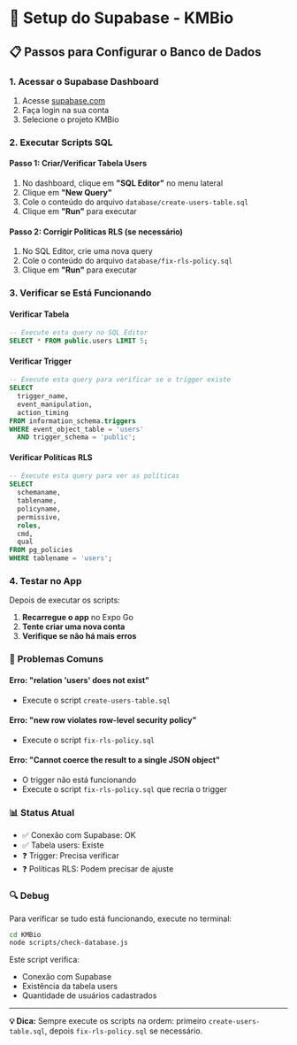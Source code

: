 # 🔧 Setup do Supabase - KMBio

## 📋 Passos para Configurar o Banco de Dados

### 1. **Acessar o Supabase Dashboard**
1. Acesse [supabase.com](https://supabase.com)
2. Faça login na sua conta
3. Selecione o projeto KMBio

### 2. **Executar Scripts SQL**

#### **Passo 1: Criar/Verificar Tabela Users**
1. No dashboard, clique em **"SQL Editor"** no menu lateral
2. Clique em **"New Query"**
3. Cole o conteúdo do arquivo `database/create-users-table.sql`
4. Clique em **"Run"** para executar

#### **Passo 2: Corrigir Políticas RLS (se necessário)**
1. No SQL Editor, crie uma nova query
2. Cole o conteúdo do arquivo `database/fix-rls-policy.sql`
3. Clique em **"Run"** para executar

### 3. **Verificar se Está Funcionando**

#### **Verificar Tabela**
```sql
-- Execute esta query no SQL Editor
SELECT * FROM public.users LIMIT 5;
```

#### **Verificar Trigger**
```sql
-- Execute esta query para verificar se o trigger existe
SELECT 
  trigger_name, 
  event_manipulation, 
  action_timing
FROM information_schema.triggers 
WHERE event_object_table = 'users' 
  AND trigger_schema = 'public';
```

#### **Verificar Políticas RLS**
```sql
-- Execute esta query para ver as políticas
SELECT 
  schemaname,
  tablename,
  policyname,
  permissive,
  roles,
  cmd,
  qual
FROM pg_policies 
WHERE tablename = 'users';
```

### 4. **Testar no App**

Depois de executar os scripts:

1. **Recarregue o app** no Expo Go
2. **Tente criar uma nova conta**
3. **Verifique se não há mais erros**

### 🚨 **Problemas Comuns**

#### **Erro: "relation 'users' does not exist"**
- Execute o script `create-users-table.sql`

#### **Erro: "new row violates row-level security policy"**
- Execute o script `fix-rls-policy.sql`

#### **Erro: "Cannot coerce the result to a single JSON object"**
- O trigger não está funcionando
- Execute o script `fix-rls-policy.sql` que recria o trigger

### 📊 **Status Atual**

- ✅ Conexão com Supabase: OK
- ✅ Tabela users: Existe
- ❓ Trigger: Precisa verificar
- ❓ Políticas RLS: Podem precisar de ajuste

### 🔍 **Debug**

Para verificar se tudo está funcionando, execute no terminal:

```bash
cd KMBio
node scripts/check-database.js
```

Este script verifica:
- Conexão com Supabase
- Existência da tabela users
- Quantidade de usuários cadastrados

---

**💡 Dica:** Sempre execute os scripts na ordem: primeiro `create-users-table.sql`, depois `fix-rls-policy.sql` se necessário.